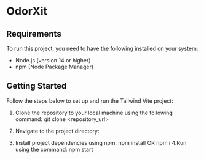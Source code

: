 # OdorXit

## Requirements

To run this project, you need to have the following installed on your system:

- Node.js (version 14 or higher)
- npm (Node Package Manager)

## Getting Started

Follow the steps below to set up and run the Tailwind Vite project:

1. Clone the repository to your local machine using the following command:
  git clone <repository_url>

2. Navigate to the project directory:

3. Install project dependencies using npm:
   npm install OR npm i
4.Run using the command:
   npm start


